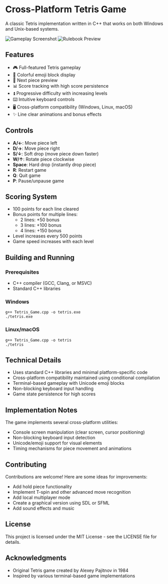 # Cross-Platform Tetris Game

A classic Tetris implementation written in C++ that works on both Windows and Unix-based systems.

![Gameplay Screenshot](./assets/gameplay.png)
![Rulebook Preview](./assets/rulebook.png)

## Features

- 🎮 Full-featured Tetris gameplay
- 🌈 Colorful emoji block display
- 🔄 Next piece preview
- 📊 Score tracking with high score persistence
- ⏫ Progressive difficulty with increasing levels
- ⌨️ Intuitive keyboard controls
- 🖥️ Cross-platform compatibility (Windows, Linux, macOS)
- ✨ Line clear animations and bonus effects

## Controls

- **A/←**: Move piece left
- **D/→**: Move piece right  
- **S/↓**: Soft drop (move piece down faster)
- **W/↑**: Rotate piece clockwise
- **Space**: Hard drop (instantly drop piece)
- **R**: Restart game
- **Q**: Quit game
- **P**: Pause/unpause game

## Scoring System

- 100 points for each line cleared
- Bonus points for multiple lines:
  - 2 lines: +50 bonus
  - 3 lines: +100 bonus
  - 4 lines: +150 bonus
- Level increases every 500 points
- Game speed increases with each level

## Building and Running

### Prerequisites
- C++ compiler (GCC, Clang, or MSVC)
- Standard C++ libraries

### Windows
```
g++ Tetris_Game.cpp -o tetris.exe
./tetris.exe
```

### Linux/macOS
```
g++ Tetris_Game.cpp -o tetris
./tetris
```

## Technical Details

- Uses standard C++ libraries and minimal platform-specific code
- Cross-platform compatibility maintained using conditional compilation
- Terminal-based gameplay with Unicode emoji blocks
- Non-blocking keyboard input handling
- Game state persistence for high scores

## Implementation Notes

The game implements several cross-platform utilities:
- Console screen manipulation (clear screen, cursor positioning)
- Non-blocking keyboard input detection
- Unicode/emoji support for visual elements
- Timing mechanisms for piece movement and animations

## Contributing

Contributions are welcome! Here are some ideas for improvements:

- Add hold piece functionality
- Implement T-spin and other advanced move recognition
- Add local multiplayer mode
- Create a graphical version using SDL or SFML
- Add sound effects and music

## License

This project is licensed under the MIT License - see the LICENSE file for details.

## Acknowledgments

- Original Tetris game created by Alexey Pajitnov in 1984
- Inspired by various terminal-based game implementations
